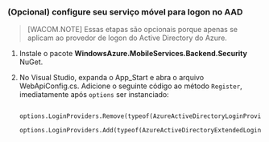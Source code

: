 ﻿### (Opcional) configure seu serviço móvel para logon no AAD

>[WACOM.NOTE] Essas etapas são opcionais porque apenas se aplicam ao provedor de logon do Active Directory do Azure.

1. Instale o pacote **WindowsAzure.MobileServices.Backend.Security** NuGet.

2. No Visual Studio, expanda o App_Start e abra o arquivo WebApiConfig.cs. Adicione o seguinte código ao método `Register`, imediatamente após `options` ser instanciado:

        options.LoginProviders.Remove(typeof(AzureActiveDirectoryLoginProvider));
        options.LoginProviders.Add(typeof(AzureActiveDirectoryExtendedLoginProvider));

